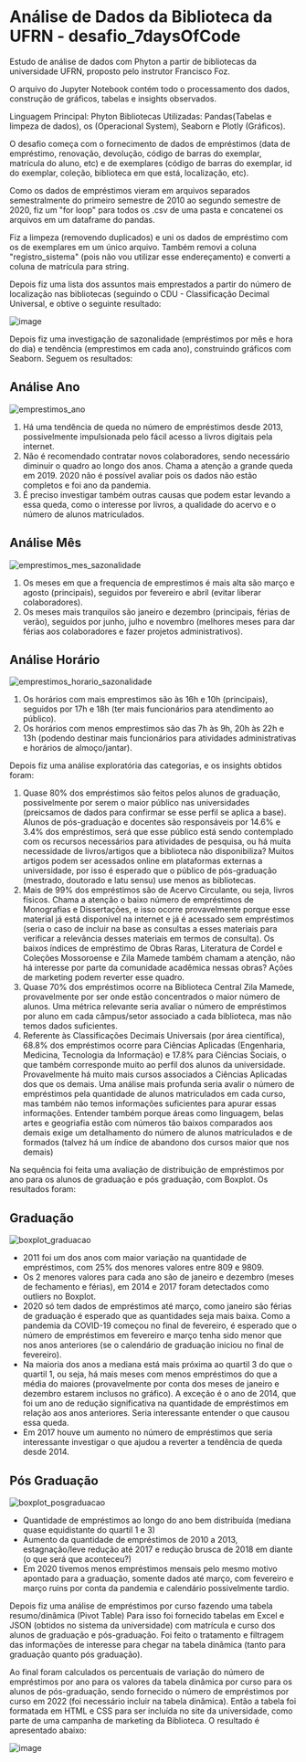 # Análise de Dados da Biblioteca da UFRN - desafio_7daysOfCode
Estudo de análise de dados com Phyton a partir de bibliotecas da universidade UFRN, proposto pelo instrutor Francisco Foz.

O arquivo do Jupyter Notebook contém todo o processamento dos dados, construção de gráficos, tabelas e insights observados.

Linguagem Principal: Phyton
Bibliotecas Utilizadas: Pandas(Tabelas e limpeza de dados), os (Operacional System), Seaborn e Plotly (Gráficos).

O desafio começa com o fornecimento de dados de empréstimos (data de empréstimo, renovação, devolução, código de barras do exemplar, matrícula do aluno, etc) e de exemplares (código de barras do exemplar, id do exemplar, coleção, biblioteca em que está, localização, etc).

Como os dados de empréstimos vieram em arquivos separados semestralmente do primeiro semestre de 2010 ao segundo semestre de 2020, fiz um "for loop" para todos os .csv de uma pasta e concatenei os arquivos em um dataframe do pandas. 

Fiz a limpeza (removendo duplicados) e uni os dados de empréstimo com os de exemplares em um único arquivo. Também removi a coluna "registro_sistema" (pois não vou utilizar esse endereçamento) e converti a coluna de matrícula para string.

Depois fiz uma lista dos assuntos mais emprestados a partir do número de localização nas bibliotecas (seguindo o CDU - Classificação Decimal Universal, e obtive o seguinte resultado:

![image](https://github.com/user-attachments/assets/059c9110-d72c-417c-a5f2-811727075681)

Depois fiz uma investigação de sazonalidade (empréstimos por mês e hora do dia) e tendência (emprestimos em cada ano), construindo gráficos com Seaborn. Seguem os resultados:

## Análise Ano
![emprestimos_ano](https://github.com/user-attachments/assets/edcc7ce6-31aa-4386-9a5a-3d12cb03c8c2)

1. Há uma tendência de queda no número de empréstimos desde 2013, possivelmente impulsionada pelo fácil acesso a livros digitais pela internet. 
2. Não é recomendado contratar novos colaboradores, sendo necessário diminuir o quadro ao longo dos anos. Chama a atenção a grande queda em 2019. 2020 não é possível avaliar pois os dados não estão completos e foi ano da pandemia. 
3. É preciso investigar também outras causas que podem estar levando a essa queda, como o interesse por livros, a qualidade do acervo e o número de alunos matriculados.

## Análise Mês
![emprestimos_mes_sazonalidade](https://github.com/user-attachments/assets/039456eb-45fb-4738-a63f-2104ffe18777)

1. Os meses em que a frequencia de emprestimos é mais alta são março e agosto (principais), seguidos por fevereiro e abril (evitar liberar colaboradores).
2. Os meses mais tranquilos são janeiro e dezembro (principais, férias de verão), seguidos por junho, julho e novembro (melhores meses para dar férias aos colaboradores e fazer projetos administrativos).

## Análise Horário
![emprestimos_horario_sazonalidade](https://github.com/user-attachments/assets/d32c03d0-2e13-45b6-8603-6ae4b73b2531)

1. Os horários com mais emprestimos são às 16h e 10h (principais), seguidos por 17h e 18h (ter mais funcionários para atendimento ao público). 
2. Os horários com menos emprestimos são das 7h às 9h, 20h às 22h e 13h (podendo destinar mais funcionários para atividades administrativas e horários de almoço/jantar).

Depois fiz uma análise exploratória das categorias, e os insights obtidos foram:
1. Quase 80% dos empréstimos são feitos pelos alunos de graduação, possivelmente por serem o maior público nas universidades (preicsamos de dados para confirmar se esse perfil se aplica a base). Alunos de pós-graduação e docentes são responsáveis por 14.6% e 3.4% dos empréstimos, será que esse público está sendo contemplado com os recursos necessários para atividades de pesquisa, ou há muita necessidade de livros/artigos que a biblioteca não disponibiliza? Muitos artigos podem ser acessados online em plataformas externas a universidade, por isso é esperado que o público de pós-graduação (mestrado, doutorado e latu sensu) use menos as bibliotecas.
2. Mais de 99% dos empréstimos são de Acervo Circulante, ou seja, livros físicos. Chama a atenção o baixo número de empréstimos de Monografias e Dissertações, e isso ocorre provavelmente porque esse material já está disponível na internet e já é acessado sem empréstimos (seria o caso de incluir na base as consultas a esses materiais para verificar a relevância desses materiais em termos de consulta). Os baixos índices de empréstimo de Obras Raras, Literatura de Cordel e Coleções Mossoroense e Zila Mamede também chamam a atenção, não há interesse por parte da comunidade acadêmica nessas obras? Ações de marketing podem reverter esse quadro.
3. Quase 70% dos empréstimos ocorre na Biblioteca Central Zila Mamede, provavelmente por ser onde estão concentrados o maior número de alunos. Uma métrica relevante seria avaliar o número de empréstimos por aluno em cada câmpus/setor associado a cada biblioteca, mas não temos dados suficientes.
4. Referente às Classificações Decimais Universais (por área científica), 68.8% dos empréstimos ocorre para Ciências Aplicadas (Engenharia, Medicina, Tecnologia da Informação) e 17.8% para Ciências Sociais, o que também corresponde muito ao perfil dos alunos da universidade. Provavelmente há muito mais cursos associados a Ciências Aplicadas dos que os demais. Uma análise mais profunda seria avalir o número de empréstimos pela quantidade de alunos matriculados em cada curso, mas também não temos informações suficientes para apurar essas informações. Entender também porque áreas como linguagem, belas artes e geogriafia estão com números tão baixos comparados aos demais exige um detalhamento do número de alunos matriculados e de formados (talvez há um índice de abandono dos cursos maior que nos demais)

Na sequência foi feita uma avaliação de distribuição de empréstimos por ano para os alunos de graduação e pós graduação, com Boxplot. Os resultados foram:

## Graduação
![boxplot_graduacao](https://github.com/user-attachments/assets/1a55f59f-0901-44e9-bda2-d3ca82820d8f)
- 2011 foi um dos anos com maior variação na quantidade de empréstimos, com 25% dos menores valores entre 809 e 9809.
- Os 2 menores valores para cada ano são de janeiro e dezembro (meses de fechamento e férias), em 2014 e 2017 foram detectados como outliers no Boxplot. 
- 2020 só tem dados de empréstimos até março, como janeiro são férias de graduação é esperado que as quantidades seja mais baixa. Como a pandemia da COVID-19 começou no final de fevereiro, é esperado que o número de empréstimos em fevereiro e março tenha sido menor que nos anos anteriores (se o calendário de graduação iniciou no final de fevereiro).
- Na maioria dos anos a mediana está mais próxima ao quartil 3 do que o quartil 1, ou seja, há mais meses com menos empréstimos do que a média do maiores (provavelmente por conta dos meses de janeiro e dezembro estarem inclusos no gráfico). A exceção é o ano de 2014, que foi um ano de redução significativa na quantidade de empréstimos em relação aos anos anteriores. Seria interessante entender o que causou essa queda.
- Em 2017 houve um aumento no número de empréstimos que seria interessante investigar o que ajudou a reverter a tendência de queda desde 2014.

## Pós Graduação
![boxplot_posgraduacao](https://github.com/user-attachments/assets/f87f7cf5-25e2-4ca4-a812-f97772e47104)
- Quantidade de empréstimos ao longo do ano bem distribuída (mediana quase equidistante do quartil 1 e 3)
- Aumento da quantidade de empréstimos de 2010 a 2013, estagnação/leve redução até 2017 e redução brusca de 2018 em diante (o que será que aconteceu?)
- Em 2020 tivemos menos empréstimos mensais pelo mesmo motivo apontado para a graduação, somente dados até março, com fevereiro e março ruins por conta da pandemia e calendário possivelmente tardio.

Depois fiz uma análise de empréstimos por curso fazendo uma tabela resumo/dinâmica (Pivot Table)
Para isso foi fornecido tabelas em Excel e JSON (obtidos no sistema da universidade) com matrícula e curso dos alunos de graduação e pós-graduação. Foi feito o tratamento e filtragem das informações de interesse para chegar na tabela dinâmica (tanto para graduação quanto pós graduação).

Ao final foram calculados os percentuais de variação do número de empréstimos por ano para os valores da tabela dinâmica por curso para os alunos de pós-graduação, sendo fornecido o número de empréstimos por curso em 2022 (foi necessário incluir na tabela dinâmica). Então a tabela foi formatada em HTML e CSS para ser incluída no site da universidade, como parte de uma campanha de marketing da Biblioteca. O resultado é apresentado abaixo:

![image](https://github.com/user-attachments/assets/9663bf8e-e32f-4d2e-8f34-827c290e3b24)

